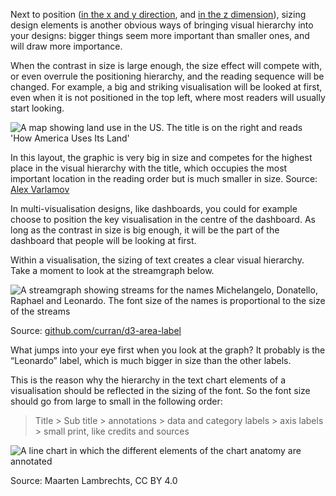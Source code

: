 Next to position (<span class="internal-link">[in the x and y direction](visual-hierarchy-x-y-positioning)</span>, and <span class="internal-link">[in the z dimension](visual-hierarchy-z-positioning)</span>), sizing design elements is another obvious ways of bringing visual hierarchy into your designs: bigger things seem more important than smaller ones, and will draw more importance.

When the contrast in size is large enough, the size effect will compete with, or even overrule the positioning hierarchy, and the reading sequence will be changed. For example, a big and striking visualisation will be looked at first, even when it is not positioned in the top left, where most readers will usually start looking.

![A map showing land use in the US. The title is on the right and reads 'How America Uses Its Land'](Visual%20hierarchy%2032d60a2016ea4334ae0d7e2395559439/size-overruling-hierarchy.png)

In this layout, the graphic is very big in size and competes for the highest place in the visual hierarchy with the title, which occupies the most important location in the reading order but is much smaller in size. Source: [Alex Varlamov](https://public.tableau.com/app/profile/alexandervar/viz/HowAmericaUsesItsLand/USAMap)

In multi-visualisation designs, like dashboards, you could for example choose to position the key visualisation in the centre of the dashboard. As long as the contrast in size is big enough, it will be the part of the dashboard that people will be looking at first.

Within a visualisation, the sizing of text creates a clear visual hierarchy. Take a moment to look at the streamgraph below.

![A streamgraph showing streams for the names Michelangelo, Donatello, Raphael and Leonardo. The font size of the names is proportional to the size of the streams](Visual%20hierarchy%2032d60a2016ea4334ae0d7e2395559439/streamgraph-labels.png)

Source: [github.com/curran/d3-area-label](https://github.com/curran/d3-area-label)

What jumps into your eye first when you look at the graph? It probably is the “Leonardo” label, which is much bigger in size than the other labels.

This is the reason why the hierarchy in the text chart elements of a visualisation should be reflected in the sizing of the font. So the font size should go from large to small in the following order:

> Title > Sub title > annotations > data and category labels > axis labels > small print, like credits and sources
> 

![A line chart in which the different elements of the chart anatomy are annotated](Visual%20hierarchy%2032d60a2016ea4334ae0d7e2395559439/Chart-annotations2x.png)

Source: Maarten Lambrechts, CC BY 4.0

